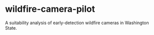 # wildfire-camera-pilot
 A suitability analysis of early-detection wildfire cameras in Washington State.
